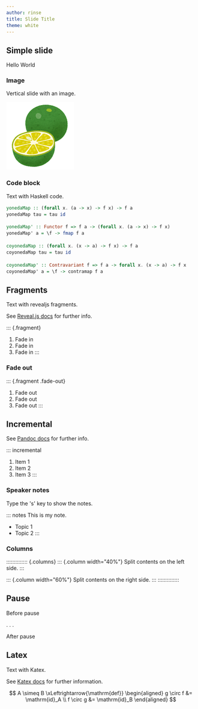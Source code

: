 ```yaml
---
author: rinse
title: Slide Title
theme: white
---
```


## Simple slide

Hello World

<!--
Key bindings
f: 	全画面
o: 	アウトライン表示
n: 	次のページ
p: 	前のページ
b: 	黒画面
s: 	ノートの表示(ポップアップ)
h: 	左のページ
j: 	下のページ
k: 	上のページ
l: 	右のページ
-->

### Image

Vertical slide with an image.

![Sudachi](images/fruit_sudachi.png)

### Code block

Text with Haskell code.

```Haskell
yonedaMap :: (forall x. (a -> x) -> f x) -> f a
yonedaMap tau = tau id

yonedaMap' :: Functor f => f a -> (forall x. (a -> x) -> f x)
yonedaMap' a = \f -> fmap f a

coyonedaMap :: (forall x. (x -> a) -> f x) -> f a
coyonedaMap tau = tau id

coyonedaMap' :: Contravariant f => f a -> forall x. (x -> a) -> f x
coyonedaMap' a = \f -> contramap f a
```

## Fragments

Text with revealjs fragments.

See [Reveal.js docs](https://revealjs.com/fragments/) for further info.

::: {.fragment}
1. Fade in
2. Fade in
3. Fade in
:::

### Fade out

::: {.fragment .fade-out}
1. Fade out
2. Fade out
3. Fade out
:::

## Incremental

See [Pandoc docs](https://pandoc.org/MANUAL.html#incremental-lists) for further info.

::: incremental
1. Item 1
2. Item 2
3. Item 3
:::

### Speaker notes

Type the 's' key to show the notes.

::: notes
This is my note.
- Topic 1
- Topic 2
:::

### Columns

:::::::::::::: {.columns}
::: {.column width="40%"}
Split contents on the left side.
:::

::: {.column width="60%"}
Split contents on the right side.
:::
::::::::::::::

## Pause

Before pause

. . .

After pause

## Latex

Text with Katex.

See [Katex docs](https://katex.org/docs/supported) for further information.

$$
A \simeq B \xLeftrightarrow{\mathrm{def}}
\begin{aligned}
g \circ f &= \mathrm{id}_A  \\
f \circ g &= \mathrm{id}_B
\end{aligned}
$$
